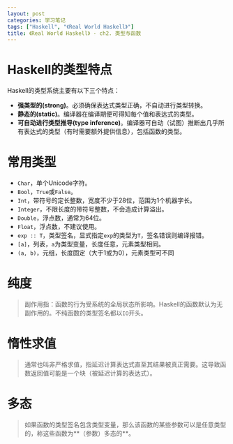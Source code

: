 ```yaml
---
layout: post
categories: 学习笔记
tags: ["Haskell", "《Real World Haskell》"]
title: 《Real World Haskell》 - ch2. 类型与函数
---
```




<!-- more -->

# Haskell的类型特点

Haskell的类型系统主要有以下三个特点：

- **强类型的(strong)**。必须确保表达式类型正确，不自动进行类型转换。
- **静态的(static)**。编译器在编译期便可得知每个值和表达式的类型。
- **可自动进行类型推导(type inference)**。编译器可自动（试图）推断出几乎所有表达式的类型（有时需要额外提供信息），包括函数的类型。

# 常用类型

- ```Char```，单个Unicode字符。
- ```Bool```，```True```或```False```。
- ```Int```，带符号的定长整数，宽度不少于28位，范围为1个机器字长。
- ```Integer```，不限长度的带符号整数，不会造成计算溢出。
- ```Double```，浮点数，通常为64位。
- ```Float```，浮点数，不建议使用。
- ```exp :: T```，类型签名，显式指定```exp```的类型为```T```，签名错误则编译报错。
- ```[a]```，列表，```a```为类型变量，长度任意，元素类型相同。
- ```(a, b)```，元组，长度固定（大于1或为0），元素类型可不同

# 纯度

> 副作用指：函数的行为受系统的全局状态所影响。Haskell的函数默认为无副作用的。不纯函数的类型签名都以```IO```开头。

# 惰性求值

> 通常也叫非严格求值，指延迟计算表达式直至其结果被真正需要。这导致函数返回值可能是一个块（被延迟计算的表达式）。

# 多态

> 如果函数的类型签名包含类型变量，那么该函数的某些参数可以是任意类型的，称这些函数为**（参数）多态的**。

